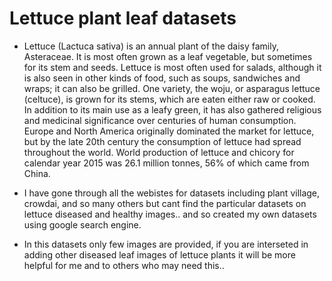 # Lettuce plant leaf datasets

- Lettuce (Lactuca sativa) is an annual plant of the daisy family, Asteraceae. It is most often grown as a leaf vegetable, but sometimes
for its stem and seeds. Lettuce is most often used for salads, although it is also seen in other kinds of food, such as soups, sandwiches
and wraps; it can also be grilled. One variety, the woju, or asparagus lettuce (celtuce), is grown for its stems, which are eaten either 
raw or cooked. In addition to its main use as a leafy green, it has also gathered religious and medicinal significance over centuries of 
human consumption. Europe and North America originally dominated the market for lettuce, but by the late 20th century the consumption of 
lettuce had spread throughout the world. World production of lettuce and chicory for calendar year 2015 was 26.1 million tonnes, 56% of 
which came from China.


- I have gone through all the webistes for datasets including plant village, crowdai, and so many others but cant find the particular
datasets on lettuce diseased and healthy images.. and so created my own datasets using google search engine. 


- In this datasets only few images are provided, if you are interseted in adding other diseased leaf images of lettuce plants
it will be more helpful for me and to others who may need this..
